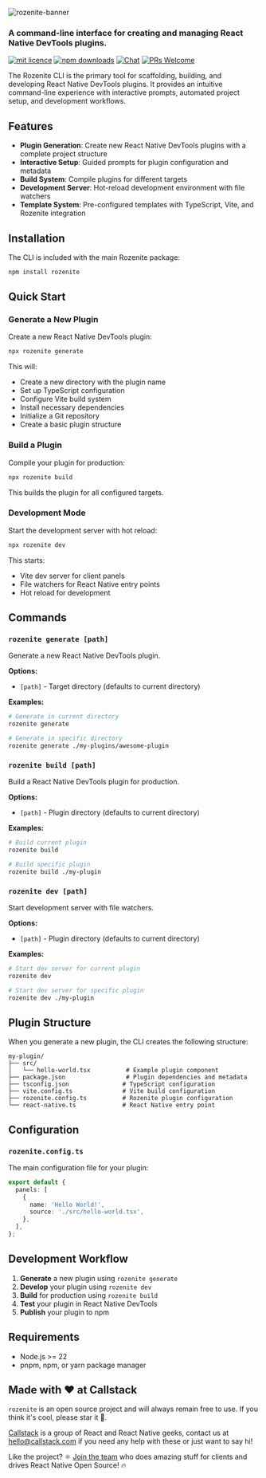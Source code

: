 ![rozenite-banner](https://www.rozenite.dev/rozenite-banner.jpg)

### A command-line interface for creating and managing React Native DevTools plugins.

[![mit licence][license-badge]][license] [![npm downloads][npm-downloads-badge]][npm-downloads] [![Chat][chat-badge]][chat] [![PRs Welcome][prs-welcome-badge]][prs-welcome]

The Rozenite CLI is the primary tool for scaffolding, building, and developing React Native DevTools plugins. It provides an intuitive command-line experience with interactive prompts, automated project setup, and development workflows.

## Features

- **Plugin Generation**: Create new React Native DevTools plugins with a complete project structure
- **Interactive Setup**: Guided prompts for plugin configuration and metadata
- **Build System**: Compile plugins for different targets
- **Development Server**: Hot-reload development environment with file watchers
- **Template System**: Pre-configured templates with TypeScript, Vite, and Rozenite integration

## Installation

The CLI is included with the main Rozenite package:

```bash
npm install rozenite
```

## Quick Start

### Generate a New Plugin

Create a new React Native DevTools plugin:

```bash
npx rozenite generate
```

This will:

- Create a new directory with the plugin name
- Set up TypeScript configuration
- Configure Vite build system
- Install necessary dependencies
- Initialize a Git repository
- Create a basic plugin structure

### Build a Plugin

Compile your plugin for production:

```bash
npx rozenite build
```

This builds the plugin for all configured targets.

### Development Mode

Start the development server with hot reload:

```bash
npx rozenite dev
```

This starts:

- Vite dev server for client panels
- File watchers for React Native entry points
- Hot reload for development

## Commands

### `rozenite generate [path]`

Generate a new React Native DevTools plugin.

**Options:**

- `[path]` - Target directory (defaults to current directory)

**Examples:**

```bash
# Generate in current directory
rozenite generate

# Generate in specific directory
rozenite generate ./my-plugins/awesome-plugin
```

### `rozenite build [path]`

Build a React Native DevTools plugin for production.

**Options:**

- `[path]` - Plugin directory (defaults to current directory)

**Examples:**

```bash
# Build current plugin
rozenite build

# Build specific plugin
rozenite build ./my-plugin
```

### `rozenite dev [path]`

Start development server with file watchers.

**Options:**

- `[path]` - Plugin directory (defaults to current directory)

**Examples:**

```bash
# Start dev server for current plugin
rozenite dev

# Start dev server for specific plugin
rozenite dev ./my-plugin
```

## Plugin Structure

When you generate a new plugin, the CLI creates the following structure:

```
my-plugin/
├── src/
│   └── hello-world.tsx          # Example plugin component
├── package.json                 # Plugin dependencies and metadata
├── tsconfig.json               # TypeScript configuration
├── vite.config.ts              # Vite build configuration
├── rozenite.config.ts          # Rozenite plugin configuration
└── react-native.ts             # React Native entry point
```

## Configuration

### `rozenite.config.ts`

The main configuration file for your plugin:

```typescript
export default {
  panels: [
    {
      name: 'Hello World!',
      source: './src/hello-world.tsx',
    },
  ],
};
```

## Development Workflow

1. **Generate** a new plugin using `rozenite generate`
2. **Develop** your plugin using `rozenite dev`
3. **Build** for production using `rozenite build`
4. **Test** your plugin in React Native DevTools
5. **Publish** your plugin to npm

## Requirements

- Node.js >= 22
- pnpm, npm, or yarn package manager

## Made with ❤️ at Callstack

`rozenite` is an open source project and will always remain free to use. If you think it's cool, please star it 🌟.

[Callstack][callstack-readme-with-love] is a group of React and React Native geeks, contact us at [hello@callstack.com](mailto:hello@callstack.com) if you need any help with these or just want to say hi!

Like the project? ⚛️ [Join the team](https://callstack.com/careers/?utm_campaign=Senior_RN&utm_source=github&utm_medium=readme) who does amazing stuff for clients and drives React Native Open Source! 🔥

[callstack-readme-with-love]: https://callstack.com/?utm_source=github.com&utm_medium=referral&utm_campaign=rozenite&utm_term=readme-with-love
[license-badge]: https://img.shields.io/npm/l/rozenite?style=for-the-badge
[license]: https://github.com/callstackincubator/rozenite/blob/main/LICENSE
[npm-downloads-badge]: https://img.shields.io/npm/dm/rozenite?style=for-the-badge
[npm-downloads]: https://www.npmjs.com/package/rozenite
[prs-welcome-badge]: https://img.shields.io/badge/PRs-welcome-brightgreen.svg?style=for-the-badge
[prs-welcome]: https://github.com/callstackincubator/rozenite/blob/main/CONTRIBUTING.md
[chat-badge]: https://img.shields.io/discord/426714625279524876.svg?style=for-the-badge
[chat]: https://discord.gg/xgGt7KAjxv
